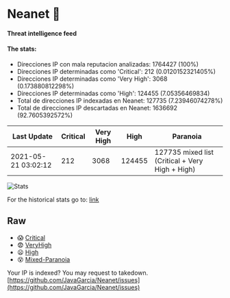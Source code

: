 # Neanet :hocho:
#### Threat intelligence feed
#### The stats:

- Direcciones IP con mala reputacion analizadas: 1764427 (100%)
- Direcciones IP determinadas como 'Critical':  212 (0.0120152321405%)
- Direcciones IP determinadas como 'Very High':  3068 (0.173880812298%)
- Direcciones IP determinadas como 'High':  124455 (7.05356469834)
- Total de direcciones IP indexadas en Neanet:  127735 (7.23946074278%)
- Total de direcciones IP descartadas en Neanet:  1636692 (92.7605392572%)

| Last Update | Critical | Very High | High | Paranoia |
| --- | --- | --- | --- | --- |
| 2021-05-21 03:02:12 | 212 | 3068 | 124455 | 127735 mixed list (Critical + Very High + High)|

![Stats](https://docs.google.com/spreadsheets/d/e/2PACX-1vSnaNMIXVabIpDJjufMlzH7poXnshF3mgd8Is1g9ytUEzVsP5my4Trn8f-xkoLLQ38xpL3HtmUexLo6/pubchart?oid=501124687&format=image)

For the historical stats go to: [link](/stats.csv)
## Raw
- :scream: [Critical](https://raw.githubusercontent.com/JavaGarcia/Neanet/master/blacklists/neanet_critical.txt)
- :fearful: [VeryHigh](https://raw.githubusercontent.com/JavaGarcia/Neanet/master/blacklists/neanet_veryHigh.txtt)
- :frowning: [High](https://raw.githubusercontent.com/JavaGarcia/Neanet/master/blacklists/neanet_high.txt)
- :dizzy_face: [Mixed-Paranoia](https://raw.githubusercontent.com/JavaGarcia/Neanet/master/blacklists/neanet_all.txt)


Your IP is indexed? You may request to takedown. [https://github.com/JavaGarcia/Neanet/issues](https://github.com/JavaGarcia/Neanet/issues)




















































































































































































































































































































































































































































































































































































































































































































































































































































































































































































































































































































































































































































































































































































































































































































































































































































































































































































































































































































































































































































































































































































































































































































































































































































































































































































































































































































































































































































































































































































































































































































































































































































































































































































































































































































































































































































































































































































































































































































































































































































































































































































































































































































































































































































































































































































































































































































































































































































































































































































































































































































































































































































































































































































































































































































































































































































































































































































































































































































































































































































































































































































































































































































































































































































































































































































































































































































